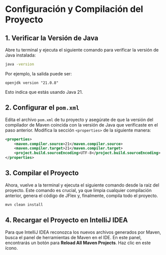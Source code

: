 # Configuración y Compilación del Proyecto

## 1. Verificar la Versión de Java
Abre tu terminal y ejecuta el siguiente comando para verificar la versión de Java instalada:

```bash
java -version
```
Por ejemplo, la salida puede ser:

```openjdk version "21.0.8"```


Esto indica que estás usando Java 21.


## 2. Configurar el `pom.xml`

Edita el archivo `pom.xml` de tu proyecto y asegúrate de que la versión del compilador de Maven coincida con la versión de Java que verificaste en el paso anterior. Modifica la sección `<properties>` de la siguiente manera:

```xml
<properties>
    <maven.compiler.source>21</maven.compiler.source>
    <maven.compiler.target>21</maven.compiler.target>
    <project.build.sourceEncoding>UTF-8</project.build.sourceEncoding>
</properties>
```

## 3. Compilar el Proyecto

Ahora, vuelve a la terminal y ejecuta el siguiente comando desde la raíz del proyecto. Este comando es crucial, ya que limpia cualquier compilación anterior, genera el código de JFlex y, finalmente, compila todo el proyecto.

```bash
mvn clean install
```

## 4. Recargar el Proyecto en IntelliJ IDEA

Para que IntelliJ IDEA reconozca los nuevos archivos generados por Maven, busca el panel de herramientas de Maven en el IDE. En este panel, encontrarás un botón para **Reload All Maven Projects**. Haz clic en este ícono.
